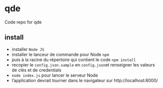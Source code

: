# qde
Code repo for qde

## install 
- installer `Node JS`
- installer le lanceur de commande pour Node `npm`
- puis à la racine du répertoire qui contient le code `npm install`
- recopier le `config.json.sample` en `config.json`et renseigner les valeurs  de clés et de credentials
- `node index.js` pour lancer le serveur Node
- l’application devrait tourner dans le navigateur sur http://localhost:8000/